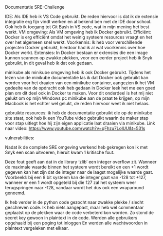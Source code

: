 Documentatie SRE-Challenge

IDE: 
Als IDE heb ik VS Code gebruikt. De reden hiervoor is dat ik de extensie integratie erg fijn vindt werken en al bekend ben met de IDE door school.
Ook heb ik toegang tot Git Bash in VS code, wat in mijn mening het best werkt. 
VM omgeving:
Als VM omgeving heb ik Docker gebruikt. 
Efficiënt: 
Docker is erg efficiënt omdat het weinig systeem resources vraagt en het over het algemeen snel werkt.
Voorkennis:
Ik heb voor verschillende projecten Docker gebruikt, hierdoor had ik al wat voorkennis over hoe Docker werkt.
Extensies:
In Docker bestaan er extensies die een image kunnen scannen op zwakke plekken, voor een eerder project heb ik Snyk gebruikt, in dit geval heb ik dat ook gedaan.

minikube
als minikube omgeving heb ik ook Docker gebruikt.
Tijdens het lezen van de minikube documentatie las ik dat Docker ook gebruikt kan worden voor het draaien van een minikube container, aangezien ik het VM gedeelte van de opdracht ook heb gedaan in Docker leek het me een goed plan om dit deel ook in Docker te maken. 
Voor dit onderdeel is het mij niet gelukt om op mijn Windows pc minikube aan de praat te krijgen, op mijn Macbook is het echter wel gelukt, de reden hiervoor weet ik niet helaas.
 

gebruikte resources: 
ik heb de documentatie gebruikt die op de minikube site staat, ook heb ik een YouTube video gebruikt waarin de maker stap voor stap uitlegt hoe hij zijn eigen applicatie laat draaien via minikube. 
Link naar video:
https://www.youtube.com/watch?v=qFhzu7LolUU&t=531s


vulnerabilities: 

Nadat ik de complete SRE omgeving werkend heb gekregen kon ik met Snyk een scan uitvoeren, hieruit kwam 1 kritische fout. 
 
Deze fout geeft aan dat in de library  ‘zlib’ een integer overflow zit. Wanneer de maximale waarde binnen het systeem wordt bereikt en een +1 wordt gegeven kan het zijn dat de integer naar de laagst mogelijke waarde gaat.
Voorbeeld: bij een 8 bit systeem kan de integer gaat van -128 tot +127, wanneer er een 1 wordt opgeteld bij die 127 zal het systeem weer terugspringen naar -128, vandaar wordt het dus ook een wraparound genoemd.

Ik heb verder in de python code gezocht naar zwakke plekke / slecht geschreven code. 
Ik heb niets aangepast, maar heb wel commentaar geplaatst op de plekken waar de code verbeterd kon worden. 
Zo stond de secret key gewoon in plaintext in de code. 
Werden alle gebruikers opgehaald bij een poging tot inloggen
En werden alle wachtwoorden in plaintext vergeleken met elkaar. 


